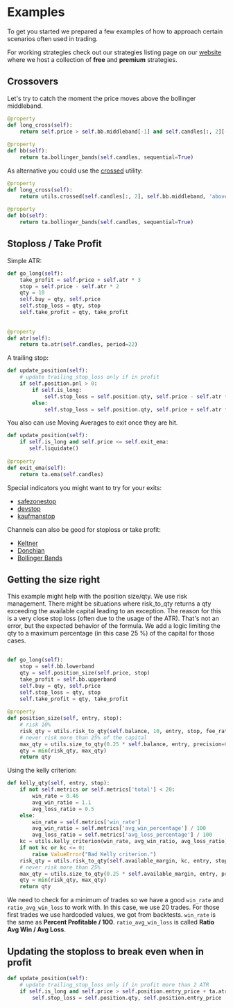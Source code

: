
# Examples

To get you started we prepared a few examples of how to approach certain scenarios often used in trading.

For working strategies check out our strategies listing page on our [website](https://jesse.trade/strategies) where we host a collection of **free** and **premium** strategies.

## Crossovers
Let's try to catch the moment the price moves above the bollinger middleband.
```py
@property  
def long_cross(self):  
    return self.price > self.bb.middleband[-1] and self.candles[:, 2][-2] <= self.bb.middleband[-2]  
  
@property  
def bb(self):  
    return ta.bollinger_bands(self.candles, sequential=True)
```
As alternative you could use the [crossed](https://docs.jesse.trade/docs/utils.html#crossed) utility:
```py
@property  
def long_cross(self):  
    return utils.crossed(self.candles[:, 2], self.bb.middleband, 'above')  
  
@property  
def bb(self):  
    return ta.bollinger_bands(self.candles, sequential=True)
```

## Stoploss  / Take Profit

Simple ATR:
```py
def go_long(self):  
    take_profit = self.price + self.atr * 3  
    stop = self.price - self.atr * 2  
    qty = 10
    self.buy = qty, self.price  
    self.stop_loss = qty, stop  
    self.take_profit = qty, take_profit  
  
  
@property  
def atr(self):  
    return ta.atr(self.candles, period=22)
```

A trailing stop:
```py
def update_position(self):  
    # update trailing_stop_loss only if in profit  
    if self.position.pnl > 0:  
        if self.is_long:  
            self.stop_loss = self.position.qty, self.price - self.atr * 2  
        else:  
            self.stop_loss = self.position.qty, self.price + self.atr * 2
```

You also can use Moving Averages to exit once they are hit.
```py
def update_position(self):  
    if self.is_long and self.price <= self.exit_ema:  
       self.liquidate()  
       
@property  
def exit_ema(self):  
    return ta.ema(self.candles)
```

Special indicators you might want to try for your exits:
- [safezonestop](https://docs.jesse.trade/docs/indicators/reference.html#safezonestop)
- [devstop](https://docs.jesse.trade/docs/indicators/reference.html#devstop) 
- [kaufmanstop](https://docs.jesse.trade/docs/indicators/reference.html#kaufmanstop)

Channels can also be good for stoploss or take profit:
 - [Keltner](https://docs.jesse.trade/docs/indicators/reference.html#keltner)
 - [Donchian](https://docs.jesse.trade/docs/indicators/reference.html#donchian)
 - [Bollinger Bands](https://docs.jesse.trade/docs/indicators/reference.html#bollinger-bands)

## Getting the size right
This example might help with the position size/qty.
We use risk management. There might be situations where risk_to_qty returns a qty exceeding the available capital leading to an exception. The reason for this is a very close stop loss (often due to the usage of the ATR). That's not an error, but the expected behavior of the formula. We add a logic limiting the qty to a maximum percentage (in this case 25 %) of the capital for those cases.
```py
  
def go_long(self):  
    stop = self.bb.lowerband
    qty = self.position_size(self.price, stop)  
    take_profit = self.bb.upperband
    self.buy = qty, self.price  
    self.stop_loss = qty, stop  
    self.take_profit = qty, take_profit  
  
@property  
def position_size(self, entry, stop):  
    # risk 10%
    risk_qty = utils.risk_to_qty(self.balance, 10, entry, stop, fee_rate=self.fee_rate)  
    # never risk more than 25% of the capital
    max_qty = utils.size_to_qty(0.25 * self.balance, entry, precision=6, fee_rate=self.fee_rate)  
    qty = min(risk_qty, max_qty) 
    return qty
```
Using the kelly criterion:
```py
def kelly_qty(self, entry, stop):  
    if not self.metrics or self.metrics['total'] < 20:  
        win_rate = 0.46  
        avg_win_ratio = 1.1
        avg_loss_ratio = 0.5
    else:  
        win_rate = self.metrics['win_rate']  
        avg_win_ratio = self.metrics['avg_win_percentage'] / 100
        avg_loss_ratio = self.metrics['avg_loss_percentage'] / 100
    kc = utils.kelly_criterion(win_rate, avg_win_ratio, avg_loss_ratio) * 100  
    if not kc or kc <= 0:  
        raise ValueError("Bad Kelly criterion.")  
    risk_qty = utils.risk_to_qty(self.available_margin, kc, entry, stop, self.fee_rate)  
    # never risk more than 25%  
    max_qty = utils.size_to_qty(0.25 * self.available_margin, entry, precision=6, fee_rate=self.fee_rate)  
    qty = min(risk_qty, max_qty)  
    return qty 
``` 

We need to check for a minimum of trades so we have a good `win_rate` and `ratio_avg_win_loss` to work with. In this case, we use 20 trades. For those first trades we use hardcoded values, we got from backtests. `win_rate` is the same as **Percent Profitable / 100**. `ratio_avg_win_loss` is called **Ratio Avg Win / Avg Loss**. 

## Updating the stoploss to break even when in profit
```py
def update_position(self):  
    # update trailing_stop_loss only if in profit more than 2 ATR
    if self.is_long and self.price > self.position.entry_price + ta.atr(self.candles) * 2:
        self.stop_loss = self.position.qty, self.position.entry_price
```
